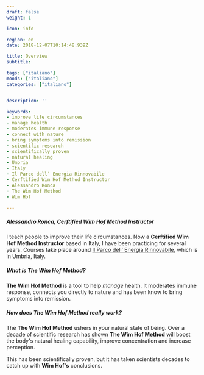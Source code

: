 ```yaml
---
draft: false
weight: 1

icon: info

region: en
date: 2018-12-07T10:14:48.939Z

title: Overview
subtitle:

tags: ["italiano"]
moods: ["italiano"]
categories: ["italiano"]


description: ''

keywords:
- improve life circumstances
- manage health
- moderates immune response
- connect with nature
- bring symptoms into remission
- scientific research
- scientifically proven
- natural healing
- Umbria
- Italy
- Il Parco dell’ Energia Rinnovabile
- Cerftified Wim Hof Method Instructor
- Alessandro Ronca
- The Wim Hof Method
- Wim Hof

---
```


##### Alessandro Ronca, Cerftified Wim Hof Method Instructor

I teach people to improve their life circumstances. Now a **Cerftified Wim Hof Method Instructor** based in Italy, I have been practicing <!--**The Wim Hof Method**--> for several years. Courses take place around [Il Parco dell’ Energia Rinnovabile](https://per.umbria.it/), which is in Umbria, Italy. <!--Here, I am Scientific Director.-->

##### What is The Wim Hof Method?

**The Wim Hof Method** is a tool to help _manage_ health. It moderates immune response, connects you directly to nature and has been know to bring symptoms into remission.

##### How does The Wim Hof Method _really_ work?

The **The Wim Hof Method** ushers in your natural state of being. Over a decade of scientific research has shown **The Wim Hof Method** will boost the body's natural healing capability, improve concentration and increase perception.

This has been scientifically proven, but it has taken scientists decades to catch up with **Wim Hof's** conclusions.
